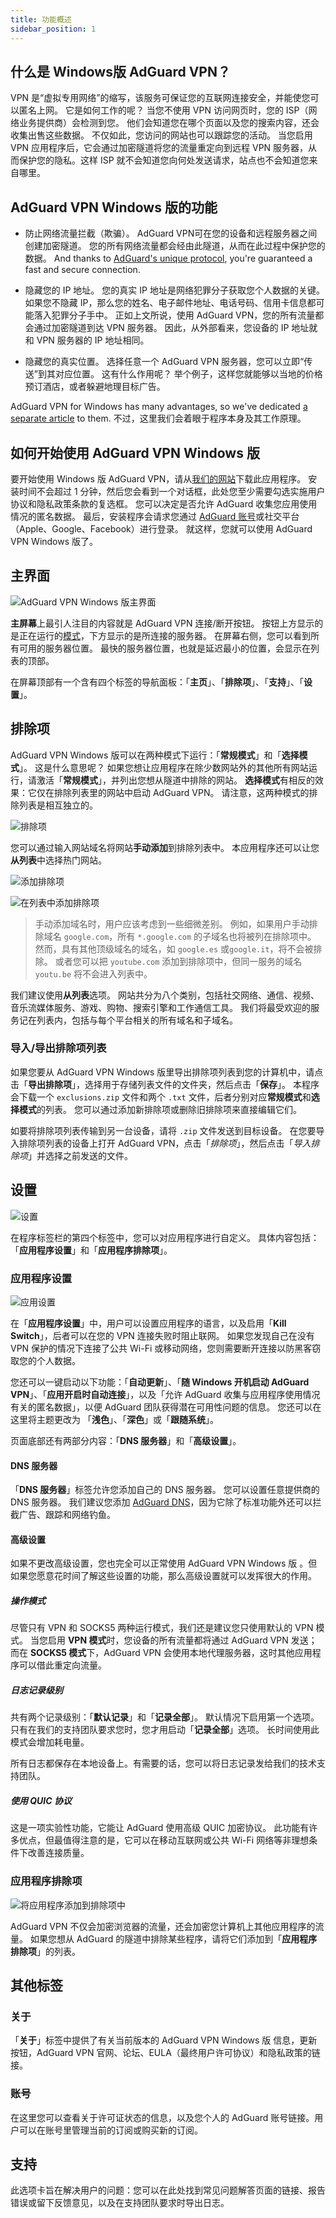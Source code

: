 ```yaml
---
title: 功能概述
sidebar_position: 1
---
```


## 什么是 Windows版 AdGuard VPN？

VPN 是“虚拟专用网络”的缩写，该服务可保证您的互联网连接安全，并能使您可以匿名上网。 它是如何工作的呢？ 当您不使用 VPN 访问网页时，您的 ISP（网络业务提供商）会检测到您。 他们会知道您在哪个页面以及您的搜索内容，还会收集出售这些数据。 不仅如此，您访问的网站也可以跟踪您的活动。 当您启用 VPN 应用程序后，它会通过加密隧道将您的流量重定向到远程 VPN 服务器，从而保护您的隐私。这样 ISP 就不会知道您向何处发送请求，站点也不会知道您来自哪里。

## AdGuard VPN Windows 版的功能

- 防止网络流量拦截（欺骗）。 AdGuard VPN可在您的设备和远程服务器之间创建加密隧道。 您的所有网络流量都会经由此隧道，从而在此过程中保护您的数据。 And thanks to [AdGuard's unique protocol](/general/adguard-vpn-protocol), you're guaranteed a fast and secure connection.

- 隐藏您的 IP 地址。 您的真实 IP 地址是网络犯罪分子获取您个人数据的关键。 如果您不隐藏 IP，那么您的姓名、电子邮件地址、电话号码、信用卡信息都可能落入犯罪分子手中。 正如上文所说，使用 AdGuard VPN，您的所有流量都会通过加密隧道到达 VPN 服务器。 因此，从外部看来，您设备的 IP 地址就和 VPN 服务器的 IP 地址相同。

- 隐藏您的真实位置。 选择任意一个 AdGuard VPN 服务器，您可以立即“传送”到其对应位置。 这有什么作用呢？ 举个例子，这样您就能够以当地的价格预订酒店，或者躲避地理目标广告。

AdGuard VPN for Windows has many advantages, so we've dedicated [a separate article](/general/why-adguard-vpn) to them. 不过，这里我们会着眼于程序本身及其工作原理。

## 如何开始使用 AdGuard VPN Windows 版

要开始使用 Windows 版 AdGuard VPN，请从[我们的网站](https://adguard-vpn.com/welcome.html)下载此应用程序。 安装时间不会超过 1 分钟，然后您会看到一个对话框，此处您至少需要勾选实施用户协议和隐私政策条款的复选框。 您可以决定是否允许 AdGuard 收集您应用使用情况的匿名数据。 最后，安装程序会请求您通过 [AdGuard 账号](https://auth.adguard.com/login.html)或社交平台（Apple、Google、Facebook）进行登录。 就这样，您就可以使用 AdGuard VPN Windows 版了。

## 主界面

![AdGuard VPN Windows 版主界面](https://cdn.adguardvpn.com/content/release_notes/vpn/windows/v2.0/new_main_window_en.png)

**主屏幕**上最引人注目的内容就是 AdGuard VPN 连接/断开按钮。 按钮上方显示的是正在运行的[模式](#exclusions)，下方显示的是所连接的服务器。 在屏幕右侧，您可以看到所有可用的服务器位置。 最快的服务器位置，也就是延迟最小的位置，会显示在列表的顶部。

在屏幕顶部有一个含有四个标签的导航面板：「**主页**」、「**排除项**」、「**支持**」、「**设置**」。

## 排除项

AdGuard VPN Windows 版可以在两种模式下运行：「**常规模式**」和「**选择模式**」。 这是什么意思呢？ 如果您想让应用程序在除少数网站外的其他所有网站运行，请激活「**常规模式**」，并列出您想从隧道中排除的网站。 **选择模式**有相反的效果：它仅在排除列表里的网站中启动 AdGuard VPN。 请注意，这两种模式的排除列表是相互独立的。

![排除项](https://cdn.adguardvpn.com/content/kb/VPN/windows/exclusions_en.png)

您可以通过输入网站域名将网站**手动添加**到排除列表中。 本应用程序还可以让您**从列表**中选择热门网站。

![添加排除项](https://cdn.adguardvpn.com/content/kb/VPN/windows/exclusions_add_en.png)

![在列表中添加排除项](https://cdn.adguardvpn.com/content/kb/VPN/windows/exclusions_from_list_en.png)

> 手动添加域名时，用户应该考虑到一些细微差别。 例如，如果用户手动排除域名 `google.com`，所有 `*.google.com` 的子域名也将被列在排除项中。 然而，具有其他顶级域名的域名，如 `google.es` 或`google.it`，将不会被排除。 或者您可以把 `youtube.com` 添加到排除项中，但同一服务的域名 `youtu.be` 将不会进入列表中。

我们建议使用**从列表**选项。 网站共分为八个类别，包括社交网络、通信、视频、音乐流媒体服务、游戏、购物、搜索引擎和工作通信工具。 我们将最受欢迎的服务记在列表内，包括与每个平台相关的所有域名和子域名。

### 导入/导出排除项列表

如果您要从 AdGuard VPN Windows 版里导出排除项列表到您的计算机中，请点击「**导出排除项**」，选择用于存储列表文件的文件夹，然后点击「**保存**」。 本程序会下载一个 `exclusions.zip` 文件和两个 `.txt` 文件，后者分别对应**常规模式**和**选择模式**的列表。 您可以通过添加新排除项或删除旧排除项来直接编辑它们。

如要将排除项列表传输到另一台设备，请将 `.zip` 文件发送到目标设备。 在您要导入排除项列表的设备上打开 AdGuard VPN，点击「*排除项*」，然后点击「*导入排除项*」并选择之前发送的文件。

## 设置

![设置](https://cdn.adguardvpn.com/content/release_notes/vpn/windows/v2.0/settings_en.png)

在程序标签栏的第四个标签中，您可以对应用程序进行自定义。 具体内容包括：「**应用程序设置**」和「**应用程序排除项**」。

### 应用程序设置

![应用设置](https://cdn.adguardvpn.com/content/release_notes/vpn/windows/v2.0/app_settings_en.png)

在「**应用程序设置**」中，用户可以设置应用程序的语言，以及启用「**Kill Switch**」，后者可以在您的 VPN 连接失败时阻止联网。 如果您发现自己在没有 VPN 保护的情况下连接了公共 Wi-Fi 或移动网络，您则需要断开连接以防黑客窃取您的个人数据。

您还可以一键启动以下功能：「**自动更新**」、「**随 Windows 开机启动 AdGuard VPN**」、「**应用开启时自动连接**」，以及「允许 AdGuard 收集与应用程序使用情况有关的匿名数据」，以便 AdGuard 团队获得潜在可用性问题的信息。 您还可以在这里将主题更改为 「**浅色**」、「**深色**」或「**跟随系统**」。

页面底部还有两部分内容：「**DNS 服务器**」和「**高级设置**」。

#### DNS 服务器

「**DNS 服务器**」标签允许您添加自己的 DNS 服务器。 您可以设置任意提供商的 DNS 服务器。 我们建议您添加 [AdGuard DNS](https://adguard-dns.io/kb/general/dns-providers/#adguard-dns)，因为它除了标准功能外还可以拦截广告、跟踪和网络钓鱼。

#### 高级设置

如果不更改高级设置，您也完全可以正常使用 AdGuard VPN Windows 版 。但如果您愿意花时间了解这些设置的功能，那么高级设置就可以发挥很大的作用。

##### 操作模式

尽管只有 VPN 和 SOCKS5 两种运行模式，我们还是建议您只使用默认的 VPN 模式。 当您启用 **VPN 模式**时，您设备的所有流量都将通过 AdGuard VPN 发送；而在 **SOCKS5 模式**下，AdGuard VPN 会使用本地代理服务器，这时其他应用程序可以借此重定向流量。

##### 日志记录级别

共有两个记录级别：「**默认记录**」和「**记录全部**」。 默认情况下启用第一个选项。 只有在我们的支持团队要求您时，您才用启动「**记录全部**」选项。 长时间使用此模式会增加耗电量。

所有日志都保存在本地设备上。有需要的话，您可以将日志记录发给我们的技术支持团队。

##### 使用 QUIC 协议

这是一项实验性功能，它能让 AdGuard 使用高级 QUIC 加密协议。 此功能有许多优点，但最值得注意的是，它可以在移动互联网或公共 Wi-Fi 网络等非理想条件下改善连接质量。

### 应用程序排除项

![将应用程序添加到排除项中](https://cdn.adguardvpn.com/content/release_notes/vpn/windows/v2.0/add_app_en.png)

AdGuard VPN 不仅会加密浏览器的流量，还会加密您计算机上其他应用程序的流量。 如果您想从 AdGuard 的隧道中排除某些程序，请将它们添加到「**应用程序排除项**」的列表。

## 其他标签

### 关于

「**关于**」标签中提供了有关当前版本的 AdGuard VPN Windows 版 信息，更新按钮，AdGuard VPN 官网、论坛、EULA（最终用户许可协议）和隐私政策的链接。

### 账号

在这里您可以查看关于许可证状态的信息，以及您个人的 AdGuard 账号链接。用户可以在账号里管理当前的订阅或购买新的订阅。

## 支持

此选项卡旨在解决用户的问题：您可以在此处找到常见问题解答页面的链接、报告错误或留下反馈意见，以及在支持团队要求时导出日志。
